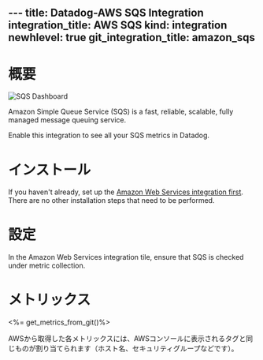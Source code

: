 --- title: Datadog-AWS SQS Integration integration_title: AWS SQS kind: integration newhlevel: true
git_integration_title: amazon_sqs
---

# 概要

![SQS Dashboard](/static/images/sqsdashboard.png)

Amazon Simple Queue Service (SQS) is a fast, reliable, scalable, fully managed message queuing service.

Enable this integration to see all your SQS metrics in Datadog.

# インストール

If you haven't already, set up the [Amazon Web Services integration first](/integrations/aws). There are no other installation steps that need to be performed.

# 設定

In the Amazon Web Services integration tile, ensure that SQS is checked under metric collection.

# メトリックス

<%= get_metrics_from_git()%>

AWSから取得した各メトリックスには、AWSコンソールに表示されるタグと同じものが割り当てられます（ホスト名、セキュリティグループなどです）。

